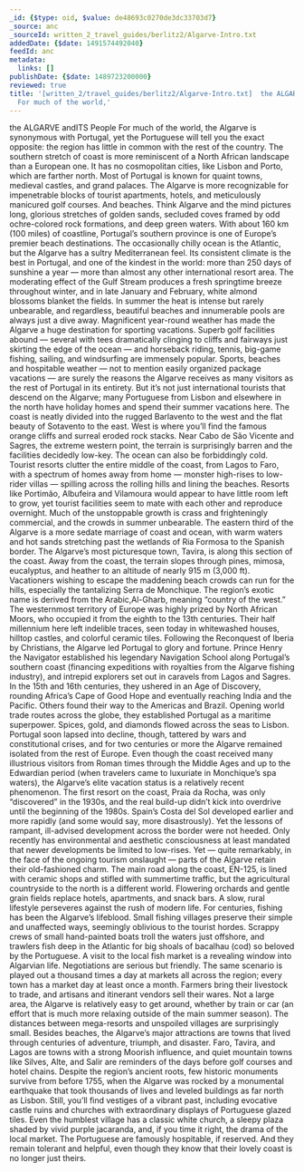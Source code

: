 ```yaml
---
_id: {$type: oid, $value: de48693c0270de3dc33703d7}
_source: anc
_sourceId: written_2_travel_guides/berlitz2/Algarve-Intro.txt
addedDate: {$date: 1491574492040}
feedId: anc
metadata:
  links: []
publishDate: {$date: 1489723200000}
reviewed: true
title: '[written_2/travel_guides/berlitz2/Algarve-Intro.txt]  the ALGARVE andITS People
  For much of the world,'
---
```





the <geo  id='2271989'>ALGARVE</geo> andITS People
For much of the world, the <geo  id='2271989'>Algarve</geo> is synonymous with <geo  id='2264397'>Portugal</geo>, yet the Portuguese will tell you the exact opposite: the region has little in common with the rest of the country. The southern stretch of coast is more reminiscent of a North African landscape than a European one. It has no cosmopolitan cities, like <geo  id='2267057'>Lisbon</geo> and Porto, which are farther north. Most of <geo  id='2264397'>Portugal</geo> is known for quaint towns, medieval castles, and grand palaces. The <geo  id='2271989'>Algarve</geo> is more recognizable for impenetrable blocks of tourist apartments, hotels, and meticulously manicured golf courses.
And beaches. Think <geo  id='2271989'>Algarve</geo> and the mind pictures long, glorious stretches of golden sands, secluded coves framed by odd ochre-colored rock formations, and deep green waters. With about 160 km (100 miles) of coastline, <geo  id='2264397'>Portugal</geo>’s southern province is one of <geo  id='6255148'>Europe</geo>’s premier beach destinations. The occasionally chilly ocean is the Atlantic, but the <geo  id='2271989'>Algarve</geo> has a sultry Mediterranean feel.
Its consistent climate is the best in <geo  id='2264397'>Portugal</geo>, and one of the kindest in the world: more than 250 days of sunshine a year — more than almost any other international resort area. The moderating effect of the Gulf Stream produces a fresh springtime breeze throughout winter, and in late January and February, white almond blossoms blanket the fields. In summer the heat is intense but rarely unbearable, and regardless, beautiful beaches and innumerable pools are always just a dive away.
Magnificent year-round weather has made the <geo  id='2271989'>Algarve</geo> a huge destination for sporting vacations. Superb golf facilities abound — several with tees dramatically clinging to cliffs and fairways just skirting the edge of the ocean — and horseback riding, tennis, big-game fishing, sailing, and windsurfing are immensely popular.
Sports, beaches and hospitable weather — not to mention easily organized package vacations — are surely the reasons the <geo  id='2271989'>Algarve</geo> receives as many visitors as the rest of <geo  id='2264397'>Portugal</geo> in its entirety. But it’s not just international tourists that descend on the <geo  id='2271989'>Algarve</geo>; many Portuguese from <geo  id='2267057'>Lisbon</geo> and elsewhere in the north have holiday homes and spend their summer vacations here.
The coast is neatly divided into the rugged <ignore  id='undefined'>Barlavento</ignore> to the west and the flat beauty of Sotavento to the east. West is where you’ll find the famous orange cliffs and surreal eroded rock stacks. Near <geo  id='2263194'>Cabo de São Vicente</geo> and <geo  id='2263650'>Sagres</geo>, the extreme western point, the terrain is surprisingly barren and the facilities decidedly low-key. The ocean can also be forbiddingly cold.
Tourist resorts clutter the entire middle of the coast, from <geo  id='2267226'>Lagos</geo> to <geo  id='2268339'>Faro</geo>, with a spectrum of homes away from home — monster high-rises to low-rider villas — spilling across the rolling hills and lining the beaches. Resorts like <geo  id='2264456'>Portimão</geo>, <geo  id='2272222'>Albufeira</geo> and <geo  id='6545006'>Vilamoura</geo> would appear to have little room left to grow, yet tourist facilities seem to mate with each other and reproduce overnight. Much of the unstoppable growth is crass and frighteningly commercial, and the crowds in summer unbearable.
The eastern third of the <geo  id='2271989'>Algarve</geo> is a more sedate marriage of coast and ocean, with warm waters and hot sands stretching past the wetlands of <ignore  id='undefined'>Ria Formosa</ignore> to the Spanish border. The <geo  id='2271989'>Algarve</geo>’s most picturesque town, <geo  id='2262744'>Tavira</geo>, is along this section of the coast.
Away from the coast, the terrain slopes through pines, mimosa, eucalyptus, and heather to an altitude of nearly 915 m (3,000 ft). Vacationers wishing to escape the maddening beach crowds can run for the hills, especially the tantalizing <geo  id='2266265'>Serra de Monchique</geo>.
The region’s exotic name is derived from the Arabic,Al-Gharb, meaning “country of the west.” The westernmost territory of <geo  id='6255148'>Europe</geo> was highly prized by North African Moors, who occupied it from the eighth to the 13th centuries. Their half millennium here left indelible traces, seen today in whitewashed houses, hilltop castles, and colorful ceramic tiles.
Following the Reconquest of Iberia by Christians, the <geo  id='2271989'>Algarve</geo> led <geo  id='2264397'>Portugal</geo> to glory and fortune. Prince Henry the Navigator established his legendary Navigation School along <geo  id='2264397'>Portugal</geo>’s southern coast (financing expeditions with royalties from the <geo  id='2271989'>Algarve</geo> fishing industry), and intrepid explorers set out in caravels from <geo  id='2267226'>Lagos</geo> and <geo  id='2263650'>Sagres</geo>. In the 15th and 16th centuries, they ushered in an Age of Discovery, rounding <geo  id='6255146'>Africa</geo>’s <geo  id='3367577'>Cape of Good Hope</geo> and eventually reaching <geo  id='1269750'>India</geo> and the Pacific. Others found their way to the Americas and <geo  id='3469034'>Brazil</geo>. Opening world trade routes across the globe, they established <geo  id='2264397'>Portugal</geo> as a maritime superpower. Spices, gold, and diamonds flowed across the seas to <geo  id='2267057'>Lisbon</geo>.
<geo  id='2264397'>Portugal</geo> soon lapsed into decline, though, tattered by wars and constitutional crises, and for two centuries or more the <geo  id='2271989'>Algarve</geo> remained isolated from the rest of <geo  id='6255148'>Europe</geo>. Even though the coast received many illustrious visitors from Roman times through the Middle Ages and up to the Edwardian period (when travelers came to luxuriate in <geo  id='2266268'>Monchique</geo>’s spa waters), the <geo  id='2271989'>Algarve</geo>’s elite vacation status is a relatively recent phenomenon. The first resort on the coast, <geo  id='2571899'>Praia da Rocha</geo>, was only “discovered” in the 1930s, and the real build-up didn’t kick into overdrive until the beginning of the 1980s.
<geo  id='2510769'>Spain</geo>’s <geo  id='2510850'>Costa del Sol</geo> developed earlier and more rapidly (and some would say, more disastrously). Yet the lessons of rampant, ill-advised development across the border were not heeded. Only recently has environmental and aesthetic consciousness at least mandated that newer developments be limited to low-rises.
Yet — quite remarkably, in the face of the ongoing tourism onslaught — parts of the <geo  id='2271989'>Algarve</geo> retain their old-fashioned charm. The main road along the coast, EN-125, is lined with ceramic shops and stifled with summertime traffic, but the agricultural countryside to the north is a different world. Flowering orchards and gentle grain fields replace hotels, apartments, and snack bars. A slow, rural lifestyle perseveres against the rush of modern life.
For centuries, fishing has been the <geo  id='2271989'>Algarve</geo>’s lifeblood. Small fishing villages preserve their simple and unaffected ways, seemingly oblivious to the tourist hordes. Scrappy crews of small hand-painted boats troll the waters just offshore, and trawlers fish deep in the Atlantic for big shoals of bacalhau (cod) so beloved by the Portuguese.
A visit to the local fish market is a revealing window into Algarvian life. Negotiations are serious but friendly. The same scenario is played out a thousand times a day at markets all across the region; every town has a market day at least once a month. Farmers bring their livestock to trade, and artisans and itinerant vendors sell their wares.
Not a large area, the <geo  id='2271989'>Algarve</geo> is relatively easy to get around, whether by train or car (an effort that is much more relaxing outside of the main summer season). The distances between mega-resorts and unspoiled villages are surprisingly small.
Besides beaches, the <geo  id='2271989'>Algarve</geo>’s major attractions are towns that lived through centuries of adventure, triumph, and disaster. <geo  id='2268339'>Faro</geo>, <geo  id='2262744'>Tavira</geo>, and <geo  id='2267226'>Lagos</geo> are towns with a strong Moorish influence, and quiet mountain towns like <geo  id='2262926'>Silves</geo>, <geo  id='9260374'>Alte</geo>, and <geo  id='2263611'>Salir</geo> are reminders of the days before golf courses and hotel chains.
Despite the region’s ancient roots, few historic monuments survive from before 1755, when the <geo  id='2271989'>Algarve</geo> was rocked by a monumental earthquake that took thousands of lives and leveled buildings as far north as <geo  id='2267057'>Lisbon</geo>. Still, you’ll find vestiges of a vibrant past, including evocative castle ruins and churches with extraordinary displays of Portuguese glazed tiles. Even the humblest village has a classic white church, a sleepy plaza shaded by vivid purple jacaranda, and, if you time it right, the drama of the local market.
<ignore  id='undefined'>The Portuguese are famously hospitable, if reserved. And they remain tolerant and helpful, even though they know that their lovely coast is no</ignore> longer just theirs.



